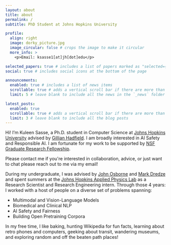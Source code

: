 ```yaml
---
layout: about
title: about
permalink: /
subtitle: PhD Student at Johns Hopkins University

profile:
  align: right
  image: dorky_picture.jpg
  image_circular: false # crops the image to make it circular
  more_info: >
    <p>Email: ksasse1[at]jh[dot]edu</p>

selected_papers: true # includes a list of papers marked as "selected={true}"
social: true # includes social icons at the bottom of the page

announcements:
  enabled: true # includes a list of news items
  scrollable: true # adds a vertical scroll bar if there are more than 3 news items
  limit: 5 # leave blank to include all the news in the `_news` folder

latest_posts:
  enabled: true
  scrollable: true # adds a vertical scroll bar if there are more than 3 new posts items
  limit: 3 # leave blank to include all the blog posts
---
```


Hi! I’m Kuleen Sasse, a Ph.D. student in Computer Science at [Johns Hopkins University](https://www.cs.jhu.edu/) advised by [Gillian Hadfield](https://gillianhadfield.org/). I am broadly interested in AI Safety and Responsible AI. I am fortunate for my work to be supported by [NSF Graduate Research Fellowship](https://www.nsfgrfp.org/). 

Please contact me if you're interested in collaboration, advice, or just want to chat please reach out to me via my email!  

During my undergraduate, I was advised by [John Osborne](https://www.uab.edu/medicine/informatics/about/dbids-faculty/john-d-osborne-ph-d) and [Mark Dredze](https://www.cs.jhu.edu/~mdredze/) and spent summers at the [Johns Hopkins Applied Physics Lab](https://www.jhuapl.edu/) as a Research Scientist and Research Engineering intern. Through those 4 years: I worked with a host of people on a diverse set of problems spanning:
- Multimodal and Vision-Language Models
- Biomedical and Clinical NLP
- AI Safety and Fairness
- Building Open Pretraining Corpora

In my free time, I like baking, hunting Wikipedia for fun facts, learning about retro phones and computers, geeking about transit, wandering museums, and exploring random and off the beaten path places! 